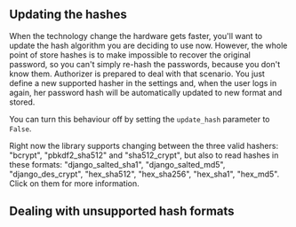 ## Updating the hashes
When the technology change the hardware gets faster, you'll want to update the hash algorithm you are deciding to use now. However, the whole point of store hashes is to make impossible to recover the original password, so you can't simply re-hash the passwords, because you don't know them.
Authorizer is prepared to deal with that scenario. You just define a new supported hasher in the settings and, when the user logs in again, her password hash will be automatically updated to new format and stored.

You can turn this behaviour off by setting the `update_hash` parameter to `False`.

Right now the library supports changing between the three valid hashers: "bcrypt", "pbkdf2_sha512" and "sha512_crypt", but also to read hashes in these formats: "django_salted_sha1", "django_salted_md5", "django_des_crypt", "hex_sha512", "hex_sha256", "hex_sha1", "hex_md5". Click on them for more information.

## Dealing with unsupported hash formats

